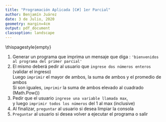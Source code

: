 ```yaml
---
title: "Programación Aplicada [C#] 1er Parcial"
author: Benjamín Juárez
date: 3 de Julio, 2020
geometry: margin=4cm
output: pdf_document
classoption: landscape
---
```


\thispagestyle{empty}


1. Generar un programa que imprima un mensaje que diga : `'bienvenidos al programa del primer parcial'`
2. El mismo deberá pedir al usuario que `ingrese dos números enteros` (validar el ingreso)  
Luego `imprimir` el mayor de ambos, la suma de ambos y el promedio de ambos  
Si son iguales, `imprimir` la suma de ambos elevado al cuadrado (Math.Pow())
3. Pedir que el usuario `ingrese una variable llamada max`,  
 y luego `imprimir todos los números` del 1 al max (inclusive)
4. Al finalizar, `preguntar` al usuario si desea limpiar la consola
5. `Preguntar` al usuario si desea volver a ejecutar el programa o salir
